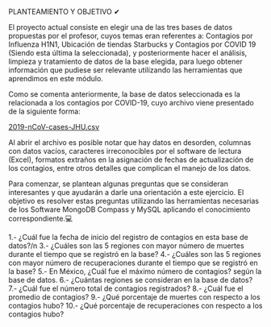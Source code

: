 PLANTEAMIENTO Y OBJETIVO ✔

El proyecto actual consiste en elegir una de las tres bases de datos propuestas por el profesor, cuyos temas eran referentes a:
Contagios por Influenza H1N1, Ubicación de tiendas Starbucks y Contagios por COVID 19 (Siendo esta última la seleccionada), 
y posteriormente hacer el análisis, limpieza y tratamiento de datos de la base elegida, para luego obtener información que 
pudiese ser relevante utilizando las herramientas que aprendimos en este módulo.

Como se comenta anteriormente, la base de datos seleccionada es la relacionada a los contagios por COVID-19, cuyo archivo 
viene presentado de la siguiente forma:

[2019-nCoV-cases-JHU.csv](https://github.com/andiisantoss/QueryCompetition/files/14392148/2019-nCoV-cases-JHU.csv)

Al abrir el archivo es posible notar que hay datos en desorden, columnas con datos vacíos, caracteres irreconocibles por el 
software de lectura (Excel), formatos extraños en la asignación de fechas de actualización de los contagios, entre otros 
detalles que complican el manejo de los datos.

Para comenzar, se plantean algunas preguntas que se consideran interesantes y que ayudarán a darle una orientación a este ejercicio. 
El objetivo es resolver estas preguntas utilizando las herramientas necesarias de los Software MongoDB Compass y MySQL
aplicando el conocimiento correspondiente.💻

1.- ¿Cuál fue la fecha de inicio del registro de contagios en esta base de datos?/n
3.- ¿Cuáles son las 5 regiones con mayor número de muertes durante el tiempo que se registró en la base?
4.- ¿Cuáles son las 5 regiones con mayor número de recuperaciones durante el tiempo que se registró en la base?
5.- En México, ¿Cuál fue el máximo número de contagios? según la base de datos.
6.- ¿Cuántas regiones se consideran en la base de datos?
7.- ¿Cuál fue el número total de contagios registrados?
8.- ¿Cuál fue el promedio de contagios?
9.- ¿Qué porcentaje de muertes con respecto a los contagios hubo?
10.- ¿Qué porcentaje de recuperaciones con respecto a los contagios hubo?




